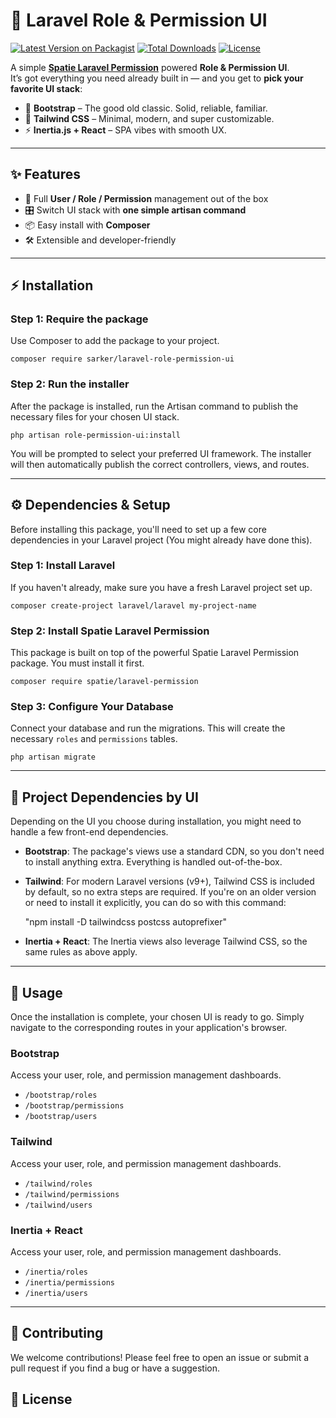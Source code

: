 # 🚀 Laravel Role & Permission UI
[![Latest Version on Packagist](https://img.shields.io/packagist/v/sarker/laravel-role-permission-ui.svg?style=flat-square)](https://packagist.org/packages/sarker/laravel-role-permission-ui)
[![Total Downloads](https://img.shields.io/packagist/dt/sarker/laravel-role-permission-ui.svg?style=flat-square)](https://packagist.org/packages/sarker/laravel-role-permission-ui)
[![License](https://img.shields.io/github/license/sarker/laravel-role-permission-ui.svg?style=flat-square)](LICENSE)


A simple **[Spatie Laravel Permission](https://github.com/spatie/laravel-permission)** powered **Role & Permission UI**.  
It’s got everything you need already built in — and you get to **pick your favorite UI stack**:

- 🎨 **Bootstrap** – The good old classic. Solid, reliable, familiar.  
- 🎯 **Tailwind CSS** – Minimal, modern, and super customizable.  
- ⚡ **Inertia.js + React** – SPA vibes with smooth UX.  

---

## ✨ Features

- 🔑 Full **User / Role / Permission** management out of the box  
- 🎛️ Switch UI stack with **one simple artisan command**  
- 📦 Easy install with **Composer**  
- 🛠️ Extensible and developer-friendly  

---

## ⚡ Installation

### Step 1: Require the package
Use Composer to add the package to your project.
```
composer require sarker/laravel-role-permission-ui
```

### Step 2: Run the installer
After the package is installed, run the Artisan command to publish the necessary files for your chosen UI stack.

```
php artisan role-permission-ui:install
```

You will be prompted to select your preferred UI framework. The installer will then automatically publish the correct controllers, views, and routes.

---

## ⚙️ Dependencies & Setup

Before installing this package, you'll need to set up a few core dependencies in your Laravel project (You might already have done this).

### Step 1: Install Laravel
If you haven't already, make sure you have a fresh Laravel project set up.

```
composer create-project laravel/laravel my-project-name
```

### Step 2: Install Spatie Laravel Permission
This package is built on top of the powerful Spatie Laravel Permission package. You must install it first.

```
composer require spatie/laravel-permission
```

### Step 3: Configure Your Database
Connect your database and run the migrations. This will create the necessary `roles` and `permissions` tables.

```
php artisan migrate
```

---

## 🎨 Project Dependencies by UI

Depending on the UI you choose during installation, you might need to handle a few front-end dependencies.

-   **Bootstrap**: The package's views use a standard CDN, so you don't need to install anything extra. Everything is handled out-of-the-box.

-   **Tailwind**: For modern Laravel versions (v9+), Tailwind CSS is included by default, so no extra steps are required. If you're on an older version or need to install it explicitly, you can do so with this command:

    "npm install -D tailwindcss postcss autoprefixer"

-   **Inertia + React**: The Inertia views also leverage Tailwind CSS, so the same rules as above apply.

---

## 🚀 Usage

Once the installation is complete, your chosen UI is ready to go. Simply navigate to the corresponding routes in your application's browser.

### Bootstrap
Access your user, role, and permission management dashboards.

-   `/bootstrap/roles`
-   `/bootstrap/permissions`
-   `/bootstrap/users`

### Tailwind
Access your user, role, and permission management dashboards.

-   `/tailwind/roles`
-   `/tailwind/permissions`
-   `/tailwind/users`

### Inertia + React
Access your user, role, and permission management dashboards.

-   `/inertia/roles`
-   `/inertia/permissions`
-   `/inertia/users`

---

## 🤝 Contributing

We welcome contributions! Please feel free to open an issue or submit a pull request if you find a bug or have a suggestion.

## 📄 License
